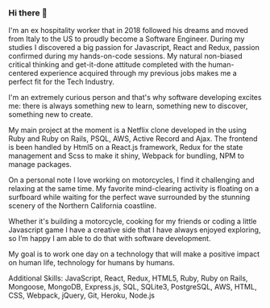 ### Hi there 👋

I'm  an ex hospitality worker that in 2018 followed his dreams and moved from Italy to the US to proudly become a Software Engineer.
During my studies I discovered a big passion for Javascript, React and Redux, passion confirmed during my hands-on-code sessions. My natural non-biased critical thinking and get-it-done attitude completed with the human-centered experience acquired through my previous jobs makes me a perfect fit for the Tech Industry.

I'm an extremely curious person and that's why software developing excites me: there is always something new to learn, something new to discover, something new to create.

My main project at the moment is a Netflix clone developed in the using  Ruby and Ruby on Rails, PSQL, AWS, Active Record and Ajax. The frontend is been handled by Html5 on a React.js framework, Redux for the state management and Scss to make it shiny, Webpack for bundling, NPM to manage packages.

On a personal note I love working on motorcycles, I find it challenging and relaxing at the same time. My favorite mind-clearing activity is floating on a surfboard while waiting for the perfect wave surrounded by the stunning scenery of the Northern California coastline.

Whether it's building a motorcycle, cooking for my friends or coding a little Javascript game I have a creative side that I have always enjoyed exploring, so I’m happy I am able to do that with software development.

My goal is to work one day on a technology that will make a positive impact on human life, technology for humans by humans.

Additional Skills: JavaScript, React, Redux, HTML5, Ruby, Ruby on Rails, Mongoose, MongoDB, Express.js, SQL, SQLite3, PostgreSQL, AWS, HTML, CSS, Webpack, jQuery, Git, Heroku, Node.js
